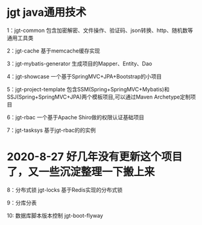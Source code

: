 jgt java通用技术
================

1：jgt-common 包含加密解密、文件操作、验证码、json转换、http、随机数等通用工具类

2：jgt-cache 基于memcache缓存实现

3：jgt-mybatis-generator 生成项目的Mapper、Entity、Dao

4：jgt-showcase 一个基于SpringMVC+JPA+Bootstrap的小项目

5：jgt-project-template 包含SSM(Spring+SpringMVC+Mybatis)和SSJ(Spring+SpringMVC+JPA)两个模板项目,可以通过Maven Archetype定制项目

6：jgt-rbac 一个基于Apache Shiro做的权限认证基础项目

7：jgt-tasksys 基于jgt-rbac的的实例


2020-8-27
好几年没有更新这个项目了，又一些沉淀整理一下搬上来
==============
8：分布式锁 jgt-locks 基于Redis实现的分布式锁

9：分库分表

10: 数据库脚本版本控制   jgt-boot-flyway
